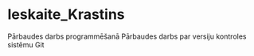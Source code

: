 # Ieskaite_Krastins
Pārbaudes darbs programmēšanā
Pārbaudes darbs par versiju kontroles sistēmu Git
